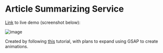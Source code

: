 # Article Summarizing Service
[Link](https://mellow-tarsier-c23139.netlify.app/) to live demo (screenshot below):

![image](https://github.com/user-attachments/assets/78aa7dc8-eb11-4439-80ba-9d7f1165c0c3)

Created by following [this](https://www.youtube.com/watch?v=vpvtZZi5ZWk) tutorial, with plans to expand using GSAP to create animations.
